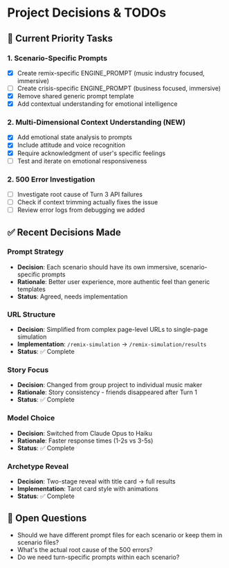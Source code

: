 # Project Decisions & TODOs

## 🎯 Current Priority Tasks

### 1. Scenario-Specific Prompts
- [x] Create remix-specific ENGINE_PROMPT (music industry focused, immersive)
- [ ] Create crisis-specific ENGINE_PROMPT (business focused, immersive) 
- [x] Remove shared generic prompt template
- [x] Add contextual understanding for emotional intelligence

### 2. Multi-Dimensional Context Understanding (NEW)
- [x] Add emotional state analysis to prompts
- [x] Include attitude and voice recognition
- [x] Require acknowledgment of user's specific feelings
- [ ] Test and iterate on emotional responsiveness

### 2. 500 Error Investigation
- [ ] Investigate root cause of Turn 3 API failures
- [ ] Check if context trimming actually fixes the issue
- [ ] Review error logs from debugging we added

## ✅ Recent Decisions Made

### Prompt Strategy
- **Decision**: Each scenario should have its own immersive, scenario-specific prompts
- **Rationale**: Better user experience, more authentic feel than generic templates
- **Status**: Agreed, needs implementation

### URL Structure  
- **Decision**: Simplified from complex page-level URLs to single-page simulation
- **Implementation**: `/remix-simulation` → `/remix-simulation/results`
- **Status**: ✅ Complete

### Story Focus
- **Decision**: Changed from group project to individual music maker
- **Rationale**: Story consistency - friends disappeared after Turn 1
- **Status**: ✅ Complete

### Model Choice
- **Decision**: Switched from Claude Opus to Haiku
- **Rationale**: Faster response times (1-2s vs 3-5s)
- **Status**: ✅ Complete

### Archetype Reveal
- **Decision**: Two-stage reveal with title card → full results
- **Implementation**: Tarot card style with animations
- **Status**: ✅ Complete

## 🤔 Open Questions

- Should we have different prompt files for each scenario or keep them in scenario files?
- What's the actual root cause of the 500 errors?
- Do we need turn-specific prompts within each scenario?